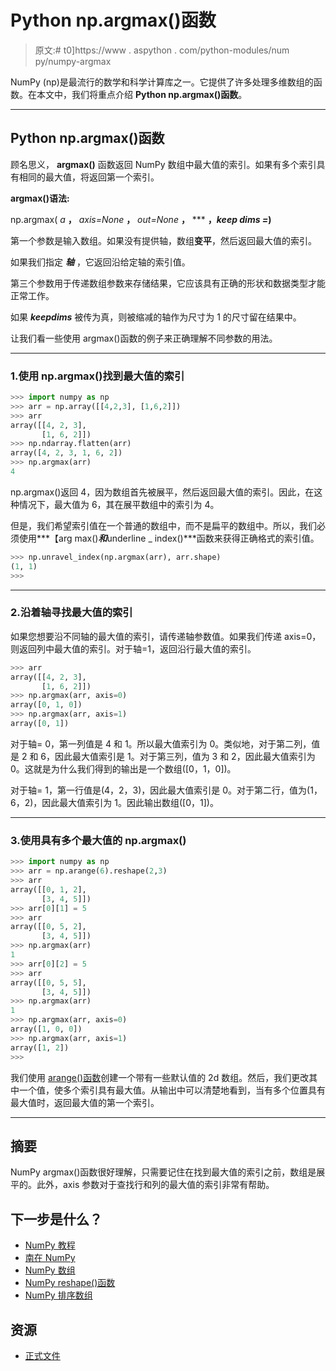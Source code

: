 # Python np.argmax()函数

> 原文:# t0]https://www . aspython . com/python-modules/num py/numpy-argmax

NumPy (np)是最流行的数学和科学计算库之一。它提供了许多处理多维数组的函数。在本文中，我们将重点介绍 **Python np.argmax()函数**。

* * *

## Python np.argmax()函数

顾名思义， **argmax()** 函数返回 NumPy 数组中最大值的索引。如果有多个索引具有相同的最大值，将返回第一个索引。

**argmax()语法:**

np.argmax( *a* **，** *axis=None* **，** *out=None* **，** *** **，***keep dims =<no value>***)**

第一个参数是输入数组。如果没有提供轴，数组**变平**，然后返回最大值的索引。

如果我们指定 ***轴*** ，它返回沿给定轴的索引值。

第三个参数用于传递数组参数来存储结果，它应该具有正确的形状和数据类型才能正常工作。

如果 ***keepdims*** 被传为真，则被缩减的轴作为尺寸为 1 的尺寸留在结果中。

让我们看一些使用 argmax()函数的例子来正确理解不同参数的用法。

* * *

### 1.使用 np.argmax()找到最大值的索引

```py
>>> import numpy as np
>>> arr = np.array([[4,2,3], [1,6,2]])
>>> arr
array([[4, 2, 3],
       [1, 6, 2]])
>>> np.ndarray.flatten(arr)
array([4, 2, 3, 1, 6, 2])
>>> np.argmax(arr)
4

```

np.argmax()返回 4，因为数组首先被展平，然后返回最大值的索引。因此，在这种情况下，最大值为 6，其在展平数组中的索引为 4。

但是，我们希望索引值在一个普通的数组中，而不是扁平的数组中。所以，我们必须使用***【arg max()***和***underline _ index()***函数来获得正确格式的索引值。

```py
>>> np.unravel_index(np.argmax(arr), arr.shape)
(1, 1)
>>>

```

* * *

### 2.沿着轴寻找最大值的索引

如果您想要沿不同轴的最大值的索引，请传递轴参数值。如果我们传递 axis=0，则返回列中最大值的索引。对于轴=1，返回沿行最大值的索引。

```py
>>> arr
array([[4, 2, 3],
       [1, 6, 2]])
>>> np.argmax(arr, axis=0)
array([0, 1, 0])
>>> np.argmax(arr, axis=1)
array([0, 1])

```

对于轴= 0，第一列值是 4 和 1。所以最大值索引为 0。类似地，对于第二列，值是 2 和 6，因此最大值索引是 1。对于第三列，值为 3 和 2，因此最大值索引为 0。这就是为什么我们得到的输出是一个数组([0，1，0])。

对于轴= 1，第一行值是(4，2，3)，因此最大值索引是 0。对于第二行，值为(1，6，2)，因此最大值索引为 1。因此输出数组([0，1])。

* * *

### 3.使用具有多个最大值的 np.argmax()

```py
>>> import numpy as np
>>> arr = np.arange(6).reshape(2,3)
>>> arr
array([[0, 1, 2],
       [3, 4, 5]])
>>> arr[0][1] = 5
>>> arr
array([[0, 5, 2],
       [3, 4, 5]])
>>> np.argmax(arr)
1
>>> arr[0][2] = 5
>>> arr
array([[0, 5, 5],
       [3, 4, 5]])
>>> np.argmax(arr)
1
>>> np.argmax(arr, axis=0)
array([1, 0, 0])
>>> np.argmax(arr, axis=1)
array([1, 2])
>>> 

```

我们使用 [arange()函数](https://www.askpython.com/python-modules/numpy/numpy-arange-method-in-python)创建一个带有一些默认值的 2d 数组。然后，我们更改其中一个值，使多个索引具有最大值。从输出中可以清楚地看到，当有多个位置具有最大值时，返回最大值的第一个索引。

* * *

## 摘要

NumPy argmax()函数很好理解，只需要记住在找到最大值的索引之前，数组是展平的。此外，axis 参数对于查找行和列的最大值的索引非常有帮助。

## 下一步是什么？

*   [NumPy 教程](https://www.askpython.com/python-modules/numpy/python-numpy-module)
*   [南在 NumPy](https://www.askpython.com/python/examples/nan-in-numpy-and-pandas)
*   [NumPy 数组](https://www.askpython.com/python-modules/numpy/python-numpy-arrays)
*   [NumPy reshape()函数](https://www.askpython.com/python-modules/numpy/python-numpy-reshape-function)
*   [NumPy 排序数组](https://www.askpython.com/python/sorting-techniques-in-numpy)

## 资源

*   [正式文件](https://numpy.org/doc/stable/reference/generated/numpy.argmax.html)